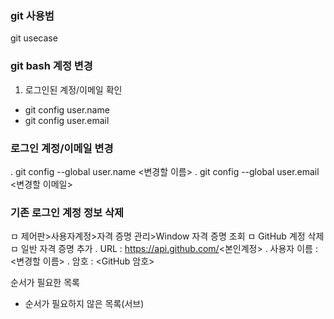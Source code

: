### git 사용범
git usecase

### git bash 계정 변경
1. 로그인된 계정/이메일 확인
  + git config user.name
  + git config user.email



### 로그인 계정/이메일 변경
. git config --global user.name <변경할 이름>
. git config --global user.email <변경할 이메일>
  
### 기존 로그인 계정 정보 삭제
ㅁ 제어판>사용자계정>자격 증명 관리>Window 자격 증명 조회
ㅁ GitHub 계정 삭제
ㅁ 일반 자격 증명 추가
. URL : https://api.github.com/<본인계정>
. 사용자 이름 : <변경할 이름>
. 암호 : <GitHub 암호>
  
순서가 필요한 목록
  - 순서가 필요하지 않은 목록(서브) 
